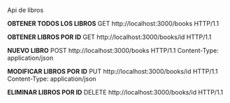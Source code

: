 Api de libros

__OBTENER TODOS LOS LIBROS__
GET http://localhost:3000/books HTTP/1.1


__OBTENER LIBROS POR ID__
GET http://localhost:3000/books/id HTTP/1.1


__NUEVO LIBRO__
POST http://localhost:3000/books HTTP/1.1
Content-Type: application/json


__MODIFICAR LIBROS POR ID__
PUT http://localhost:3000/books/id HTTP/1.1
Content-Type: application/json


__ELIMINAR LIBROS POR ID__
DELETE http://localhost:3000/books/id HTTP/1.1